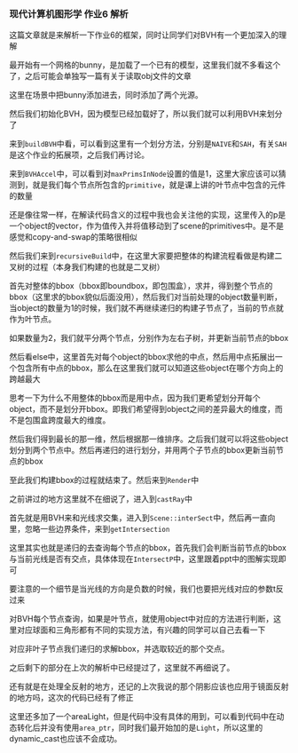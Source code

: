 ### 现代计算机图形学 作业6 解析

这篇文章就是来解析一下作业6的框架，同时让同学们对BVH有一个更加深入的理解

最开始有一个网格的bunny，是加载了一个已有的模型，这里我们就不多看这个了，之后可能会单独写一篇有关于读取obj文件的文章

这里在场景中把bunny添加进去，同时添加了两个光源。

然后我们初始化BVH，因为模型已经加载好了，所以我们就可以利用BVH来划分了

来到`buildBVH`中看，可以看到这里有一个划分方法，分别是`NAIVE`和`SAH`，有关`SAH`是这个作业的拓展项，之后我们再讨论。

来到`BVHAccel`中，可以看到对`maxPrimsInNode`设置的值是1，这里大家应该可以猜测到，就是我们每个节点所包含的`primitive`，就是课上讲的叶节点中包含的元件的数量

还是像往常一样，在解读代码含义的过程中我也会关注他的实现，这里传入的p是一个object的vector，作为值传入并将值移动到了scene的primitives中。是不是感觉和copy-and-swap的策略很相似

然后我们来到`recursiveBuild`中，在这里大家要把整体的构建流程看做是构建二叉树的过程（本身我们构建的也就是二叉树）

首先对整体的bbox（bbox即boundbox，即包围盒），求并，得到整个节点的bbox（这里求的bbox貌似后面没用），然后我们对当前处理的object数量判断，当object的数量为1的时候，我们就不再继续递归的构建子节点了，当前的节点就作为叶节点。

如果数量为2，我们就平分两个节点，分别作为左右子树，并更新当前节点的bbox

然后看else中，这里首先对每个object的bbox求他的中点，然后用中点拓展出一个包含所有中点的bbox，那么在这里我们就可以知道这些object在哪个方向上的跨越最大

思考一下为什么不用整体的bbox而是用中点，因为我们更希望划分开每个object，而不是划分开bbox。即我们希望得到object之间的差异最大的维度，而不是包围盒跨度最大的维度。

然后我们得到最长的那一维，然后根据那一维排序。之后我们就可以将这些object划分到两个节点中。然后再递归的进行划分，并用两个子节点的bbox更新当前节点的bbox

至此我们构建bbox的过程就结束了。然后来到`Render`中

之前讲过的地方这里就不在细说了，进入到`castRay`中

首先就是用BVH来和光线求交集，进入到`Scene::interSect`中，然后再一直向里，忽略一些边界条件，来到`getIntersection`

这里其实也就是递归的去查询每个节点的bbox，首先我们会判断当前节点的bbox与当前光线是否有交点，具体体现在`IntersectP`中，这里跟着ppt中的图解实现即可

要注意的一个细节是当光线的方向是负数的时候，我们也要把光线对应的参数t反过来

对BVH每个节点查询，如果是叶节点，就使用object中对应的方法进行判断，这里对应球面和三角形都有不同的实现方法，有兴趣的同学可以自己去看一下

对应非叶子节点我们递归的求解bbox，并选取较近的那个交点。

之后剩下的部分在上次的解析中已经提过了，这里就不再细说了。

还有就是在处理全反射的地方，还记的上次我说的那个阴影应该也应用于镜面反射的地方吗，这次的代码已经有了修正

这里还多加了一个areaLight，但是代码中没有具体的用到，可以看到代码中在动态转化后并没有使用`area_ptr`，同时我们最开始加的是`Light`，所以这里的dynamic_cast也应该不会成功。